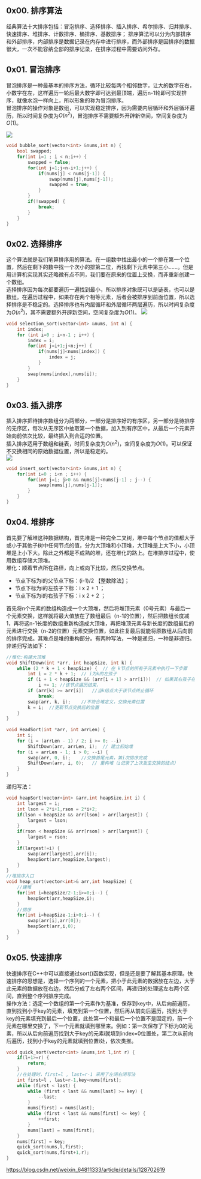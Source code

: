 ## 0x00. 排序算法
经典算法十大排序包括：冒泡排序、选择排序、插入排序、希尔排序、归并排序、快速排序、堆排序、计数排序、桶排序、基数排序；
排序算法可以分为内部排序和外部排序，内部排序是数据记录在内存中进行排序，而外部排序是因排序的数据很大，一次不能容纳全部的排序记录，在排序过程中需要访问外存。

## 0x01. 冒泡排序
冒泡排序是一种最基本的排序方法，循环比较每两个相邻数字，让大的数字在右，小数字在左，这样遍历一轮后最大数字即可达到最顶端，遍历n-1轮即可实现排序，就像水泡一样向上，所以形象的称为冒泡排序。  
冒泡排序的操作对象是数组，可以实现稳定排序，因为需要内层循环和外层循环遍历，所以时间复杂度为$O(n^2)$，冒泡排序不需要额外开辟新空间，空间复杂度为$O(1)$。  

   ![](./image/bubble_sort.png)

```C++
void bubble_sort(vector<int> &nums,int n) {
    bool swapped;
    for(int i=1 ; i < n;i++) {
        swapped = false;
        for(int j=1;j<n-i+1;j++) {
            if(nums[j] < nums[j-1]) {
                swap(nums[j],nums[j-1]);
                swapped = true;
            }
        }
        if(!swapped) {
            break;
        }
    }
}
```
## 0x02. 选择排序
这个算法就是我们笔算排序用的算法。在一组数中找出最小的一个排在第一个位置，然后在剩下的数中找一个次小的排第二位，再找剩下元素中第三小……。但是用计算机实现其实还略微有点不同，我们要在原来的位置上交换，而非重新创建一个数组。  
选择排序因为每次都要遍历一遍找到最小，所以排序对象既可以是链表，也可以是数组。在遍历过程中，如果存在两个相等元素，后者会被排序到前面位置，所以选择排序是不稳定的。选择排序也有内层循环和外层循环两层遍历，所以时间复杂度为$O(n^2)$，其不需要额外开辟新空间，空间复杂度为$O(1)$。
![](./image/selection_sort.png)
```C++
void selection_sort(vector<int> &nums, int n) {
    int index;
    for (int i=0 ; i<n-1 ; i++) {
        index = i;
        for(int j=i+1;j<n;j++) {
            if(nums[j]<nums[index]) {
                index = j;
            }
        }
        swap(nums[index],nums[i]);
    }
}
```
## 0x03. 插入排序
插入排序把待排序数组分为两部分，一部分是排序好的有序区，另一部分是待排序的无序区，每次从无序区中抽取第一个数据，加入到有序区中，从最后一个元素开始向前依次比较，最终插入到合适的位置。  
插入排序适用于数组和链表，时间复杂度为$O(n^2)$，空间复杂度为$O(1)$。可以保证不交换相同的原始数据位置，所以是稳定的。  
![](./image/insert_sort.png)
```C++
void insert_sort(vector<int> &nums,int n) {
    for(int i=0 ; i<n ; i++) {
        for(int j=i; j>0 && nums[j]<nums[j-1] ; j--) {
            swap(nums[j],nums[j-1]);
        }
    }
}
```
## 0x04. 堆排序
首先要了解堆这种数据结构，首先堆是一种完全二叉树，堆中每个节点的值都大于或小于其他子树中任何节点的值，分为大顶堆和小顶堆，大顶堆是上大下小，小顶堆是上小下大。除此之外都是不成熟的堆，还在堆化的路上。在堆排序过程中，使用数组存储大顶堆。  
堆化：顺着节点所在路径，向上或向下比较，然后交换节点。
- 节点下标为i的父节点下标：(i-1)/2 【整数除法】；
- 节点下标为i的左孩子下标：i x 2 + 1 ；
- 节点下标为i的右孩子下标：i x 2 + 2 ；  

首先将n个元素的数组构造成一个大顶堆，然后将堆顶元素（0号元素）与最后一个元素交换，这样就将最大值放在了数组最后（n-1的位置），然后把数组长度减1，再将这n-1长度的数组重新构造成大顶堆，再把堆顶元素与新长度的数组最后的元素进行交换（n-2的位置）元素交换位置，如此往复最后就能将原数组从后向前的排序完成。其难点是堆的重构部分。有两种写法，一种是递归，一种是非递归。非递归写法如下：
```C++
//堆化:构建大顶堆
void ShiftDown(int *arr, int heapSize, int k) {
    while (2 * k + 1 < heapSize) {  // 在 k节点的所有子元素中执行一下步骤
        int i = 2 * k + 1;  // i为k的左孩子
        if (i + 1 < heapSize && (arr[i + 1] > arr[i]))  // 如果其右孩子在需排序的长度范围内，且左孩子小于右孩子
            i += 1; //该节点遍历结束，
        if (arr[k] >= arr[i])   //当k结点大于该节点终止循环
            break;
        swap(arr, k, i);    //不符合堆定义，交换元素位置
        k = i;  //更新节点交换后的位置
    }
}
 
void HeadSort(int *arr, int arrLen) {
    int i;
    for (i = (arrLen - 1) / 2; i >= 0; --i)
        ShiftDown(arr, arrLen, i);  // 建立初始堆
    for (i = arrLen - 1; i > 0; --i) {
        swap(arr, 0, i);    //交换首尾元素，第i次排序完成
        ShiftDown(arr, i, 0);   // 重构堆（i记录了上次发生交换的结点）
    }
}
```
递归写法：
```C++
void heapSort(vector<int> &arr,int heapSize,int i) {
    int largest = i;
    int lson = 2*i+1,rson = 2*i+2;
    if(lson < heapSize && arr[lson] > arr[largest]) {
        largest = lson;
    }
    if(rson < heapSize && arr[rson] > arr[largest]) {
        largest = rson;
    }
    if(largest!=i) {
        swap(arr[largest],arr[i]);
        heapSort(arr,heapSize,largest);
    }
}
//堆排序入口
void heap_sort(vector<int>& arr,int heapSize) {
    //建堆
    for(int i=heapSize/2-1;i>=0;i--) {
        heapSort(arr,heapSize,i);
    }
    //排序
    for(int i=heapSize-1;i>0;i--) {
        swap(arr[i],arr[0]);
        heapSort(arr,i,0);
    }
}
```
## 0x05. 快速排序
快速排序在C++中可以直接通过sort()函数实现，但是还是要了解其基本原理。快速排序的思想是，选择一个序列的一个元素，把小于此元素的数据放在左边，大于此元素的数据放在右边，然后分成了左右两个区间，再递归的处理这左右两个区间，直到整个序列排序完成。  
操作方法：选定一个数组的第一个元素作为基准，保存到key中，从后向前遍历，直到找到小于key的元素，填充到第一个位置，然后再从前向后遍历，找到大于key的元素填充到最后一个位置，此处第一个和最后一个位置不是固定的，前一个元素在哪里交换了，下一个元素就填到哪里来。例如：第一次保存了下标为0的元素，所以从后向前遍历找到大于key的元素i就填到index=0位置处，第二次从前向后遍历，找到小于key的元素就填到位置i处，依次类推。
```C++
void quick_sort(vector<int> &nums,int l,int r) {
    if(l+1>=r) {
        return;
    }
    //在处理时，first=l , last=r-1 采用了左闭右闭写法
    int first=l , last=r-1,key=nums[first];
    while (first < last) {
        while (first < last && nums[last] >= key) {
            --last;
        }
        nums[first] = nums[last];
        while (first < last && nums[first] <= key) {
            ++first;
        }
        nums[last] = nums[first];
    }
    nums[first] = key;
    quick_sort(nums,l,first);
    quick_sort(nums,first+1,r);
}
```
https://blog.csdn.net/weixin_64811333/article/details/128702619